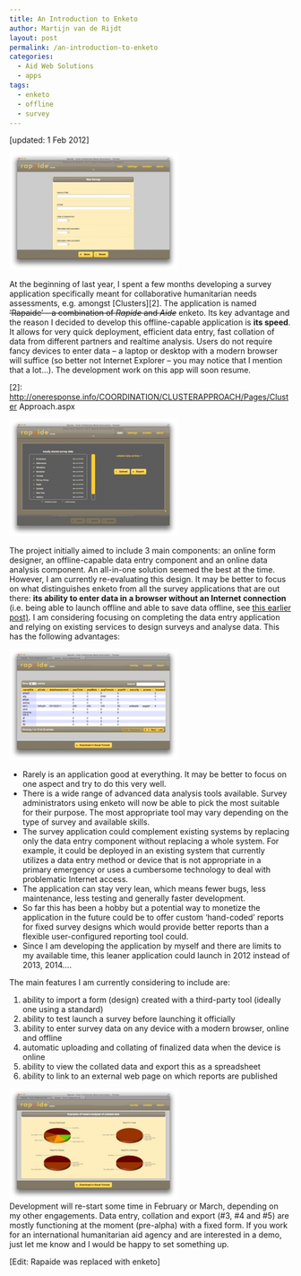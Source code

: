 ```yaml
---
title: An Introduction to Enketo
author: Martijn van de Rijdt
layout: post
permalink: /an-introduction-to-enketo
categories:
  - Aid Web Solutions
  - apps
tags:
  - enketo
  - offline
  - survey
---
```

\[updated: 1 Feb 2012\]

![screenshot of Rapaide][1]

 [1]: ../files/2012/01/Screen-Shot-2012-01-02-at-4.52.53-PM-300x209.png "Rapaide "

At the beginning of last year, I spent a few months developing a survey application specifically meant for collaborative humanitarian needs assessments, e.g. amongst [Clusters][2]. The application is named ~~‘Rapaide’ – a combination of *Rapide* and *Aide*~~ enketo. Its key advantage and the reason I decided to develop this offline-capable application is **its speed**. It allows for very quick deployment, efficient data entry, fast collation of data from different partners and realtime analysis. Users do not require fancy devices to enter data – a laptop or desktop with a modern browser will suffice (so better not Internet Explorer – you may notice that I mention that a lot…). The development work on this app will soon resume.

 [2]: http://oneresponse.info/COORDINATION/CLUSTERAPPROACH/Pages/Cluster Approach.aspx

![screenshot of Rapaide][3]

 [3]: ../files/2012/01/Screen-Shot-2012-01-02-at-4.56.37-PM-300x209.png "Rapaide Local Data"

The project initially aimed to include 3 main components: an online form designer, an offline-capable data entry component and an online data analysis component. An all-in-one solution seemed the best at the time. However, I am currently re-evaluating this design. It may be better to focus on what distinguishes enketo from all the survey applications that are out there: **its ability to enter data in a browser without an Internet connection** (i.e. being able to launch offline and able to save data offline, see [this earlier post)][4]. I am considering focusing on completing the data entry application and relying on existing services to design surveys and analyse data. This has the following advantages:

 [4]: ../offline-capable-web-applications/

![screenshot of Rapaide][5]

 [5]: ../files/2012/01/Screen-Shot-2012-01-02-at-4.57.34-PM-300x198.png "Rapaide Analysis 1"

*   Rarely is an application good at everything. It may be better to focus on one aspect and try to do this very well.
*   There is a wide range of advanced data analysis tools available. Survey administrators using enketo will now be able to pick the most suitable for their purpose. The most appropriate tool may vary depending on the type of survey and available skills.
*   The survey application could complement existing systems by replacing only the data entry component without replacing a whole system. For example, it could be deployed in an existing system that currently utilizes a data entry method or device that is not appropriate in a primary emergency or uses a cumbersome technology to deal with problematic Internet access.
*   The application can stay very lean, which means fewer bugs, less maintenance, less testing and generally faster development.
*   So far this has been a hobby but a potential way to monetize the application in the future could be to offer custom ‘hand-coded’ reports for fixed survey designs which would provide better reports than a flexible user-configured reporting tool could.
*   Since I am developing the application by myself and there are limits to my available time, this leaner application could launch in 2012 instead of 2013, 2014….

The main features I am currently considering to include are:

1.  ability to import a form (design) created with a third-party tool (ideally one using a standard)
2.  ability to test launch a survey before launching it officially
3.  ability to enter survey data on any device with a modern browser, online and offline
4.  automatic uploading and collating of finalized data when the device is online
5.  ability to view the collated data and export this as a spreadsheet
6.  ability to link to an external web page on which reports are published

![screenshot of Rapaide][6]  
Development will re-start some time in February or March, depending on my other engagements. Data entry, collation and export (#3, #4 and #5) are mostly functioning at the moment (pre-alpha) with a fixed form. If you work for an international humanitarian aid agency and are interested in a demo, just let me know and I would be happy to set something up.

 [6]: ../files/2012/01/Screen-Shot-2012-01-02-at-4.57.43-PM-300x198.png "Rapaide Analysis 2"

\[Edit: Rapaide was replaced with enketo\]
